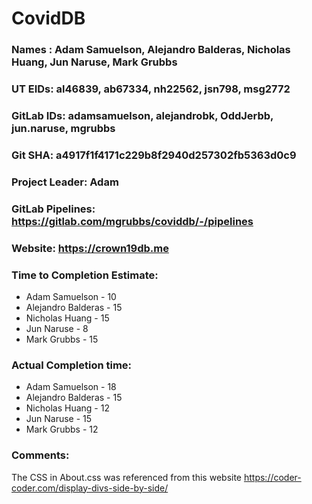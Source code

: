 # CovidDB

### Names : Adam Samuelson, Alejandro Balderas, Nicholas Huang, Jun Naruse, Mark Grubbs

### UT EIDs: al46839, ab67334, nh22562, jsn798, msg2772

### GitLab IDs: adamsamuelson, alejandrobk, OddJerbb, jun.naruse, mgrubbs

### Git SHA: a4917f1f4171c229b8f2940d257302fb5363d0c9

### Project Leader: Adam

### GitLab Pipelines: https://gitlab.com/mgrubbs/coviddb/-/pipelines

### Website: https://crown19db.me

### Time to Completion Estimate:
* Adam Samuelson - 10
* Alejandro Balderas - 15
* Nicholas Huang - 15
* Jun Naruse - 8
* Mark Grubbs - 15

### Actual Completion time: 
* Adam Samuelson - 18
* Alejandro Balderas - 15
* Nicholas Huang - 12
* Jun Naruse - 15
* Mark Grubbs - 12

### Comments:
The CSS in About.css was referenced from this website https://coder-coder.com/display-divs-side-by-side/